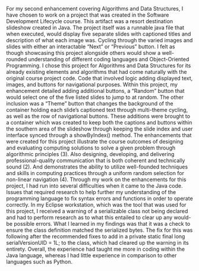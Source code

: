 For my second enhancement covering Algorithms and Data Structures, I have chosen to work on a project that was created in the Software Development Lifecycle course. This artifact was a resort destination slideshow created in Java. The project itself was a runnable java file that when executed, would display five separate slides with captioned titles and description of what each image was. Cycling through the varied images and slides with either an interactable “Next” or “Previous” button. I felt as though showcasing this project alongside others would show a well-rounded understanding of different coding languages and Object-Oriented Programming.
	I chose this project for Algorithms and Data Structures for its already existing elements and algorithms that had come naturally with the original course project code. Code that involved logic adding displayed text, images, and buttons for navigational purposes. Within this project, my enhancement detailed adding additional buttons, a “Random” button that would select one of the five listed slides to jump to at random. The other inclusion was a “Theme” button that changes the background of the container holding each slide’s captioned text through multi-theme cycling, as well as the row of navigational buttons. These additions were brought to a container which was created to keep both the captions and buttons within the southern area of the slideshow through keeping the slide index and user interface synced through a showByIndex() method.
	The enhancements that were created for this project illustrate the course outcomes of designing and evaluating computing solutions to solve a given problem through algorithmic principles (3). Also designing, developing, and delivering professional-quality communication that is both coherent and technically sound (2). And demonstrates the ability to utilize well-founded techniques and skills in computing practices through a uniform random selection for non-linear navigation (4).
	Through my work on the enhancements for this project, I had run into several difficulties when it came to the Java code. Issues that required research to help further my understanding of the programming language to fix syntax errors and functions in order to operate correctly. In my Eclipse workstation, which was the tool that was used for this project, I received a warning of a serializable class not being declared and had to perform research as to what this entailed to clear up any would-be possible errors. What I learned in my findings was that it was a check to ensure the class definition matched the serialized bytes. The fix for this was following after the recommended fixes to add in a private static final long serialVersionUID = 1L; to the class, which had cleared up the warning in its entirety. Overall, the experience had taught me more in coding within the Java language, whereas I had little experience in comparison to other languages such as Python.

